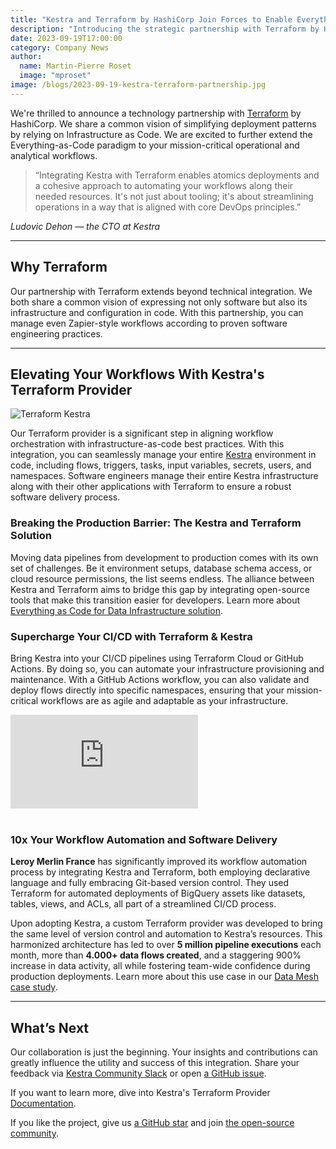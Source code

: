 ```yaml
---
title: "Kestra and Terraform by HashiCorp Join Forces to Enable Everything-as-Code"
description: "Introducing the strategic partnership with Terraform by Hashicorp — Kestra is now a verified Terraform partner. Learn in this post how Kestra's battle-tested Terraform provider, with over 200,000 downloads, simplifies CI/CD for operational and analytical workflows."
date: 2023-09-19T17:00:00
category: Company News
author:
  name: Martin-Pierre Roset
  image: "mproset"
image: /blogs/2023-09-19-kestra-terraform-partnership.jpg
---
```

We're thrilled to announce a technology partnership with [Terraform](https://www.terraform.io/) by HashiCorp. We share a common vision of simplifying deployment patterns by relying on Infrastructure as Code. We are excited to further extend the Everything-as-Code paradigm to your mission-critical operational and analytical workflows.

>“Integrating Kestra with Terraform enables atomics deployments and a cohesive approach to automating your workflows along their needed resources. It's not just about tooling; it's about  streamlining operations in a way that is aligned with core DevOps principles.”

*Ludovic Dehon — the CTO at Kestra*

---

## Why Terraform

Our partnership with Terraform extends beyond technical integration. We both share a common vision of expressing not only software but also its infrastructure and configuration in code. With this partnership, you can manage even Zapier-style workflows according to proven software engineering practices.

---

## Elevating Your Workflows With Kestra's Terraform Provider

![Terraform Kestra](/blogs/2023-09-19-kestra-terraform-partnership/terraform-kestra.png)

Our Terraform provider is a significant step in aligning workflow orchestration with infrastructure-as-code best practices. With this integration, you can seamlessly manage your entire [Kestra](https://github.com/kestra-io/kestra) environment in code, including flows, triggers, tasks, input variables, secrets, users, and namespaces. Software engineers manage their entire Kestra infrastructure along with their other applications with Terraform to ensure a robust software delivery process.


### Breaking the Production Barrier: The Kestra and Terraform Solution

Moving data pipelines from development to production comes with its own set of challenges. Be it environment setups, database schema access, or cloud resource permissions, the list seems endless. The alliance between Kestra and Terraform aims to bridge this gap by integrating open-source tools that make this transition easier for developers. Learn more about [Everything as Code for Data Infrastructure solution](https://levelup.gitconnected.com/programmable-data-infrastructure-is-finally-within-reach-83fb8e6392ac).


### Supercharge Your CI/CD with Terraform & Kestra
Bring Kestra into your CI/CD pipelines using Terraform Cloud or GitHub Actions. By doing so, you can automate your infrastructure provisioning and maintenance. With a GitHub Actions workflow, you can also validate and deploy flows directly into specific namespaces, ensuring that your mission-critical workflows are as agile and adaptable as your infrastructure.
<br>
<div class="video-container">
  <iframe src="https://www.youtube.com/embed/videoseries?si=jXSj49xwStR5Wqk8&amp;list=PLEK3H8YwZn1olYeQ7qbGdY5XQySKCNLUr" title="YouTube video player" frameborder="0" allow="accelerometer; autoplay; clipboard-write; encrypted-media; gyroscope; picture-in-picture; web-share" allowfullscreen></iframe>
</div>
<br>

### 10x Your Workflow Automation and Software Delivery

**Leroy Merlin France** has significantly improved its workflow automation process by integrating Kestra and Terraform, both employing declarative language and fully embracing Git-based version control. They used Terraform for automated deployments of BigQuery assets like datasets, tables, views, and ACLs, all part of a streamlined CI/CD process.

Upon adopting Kestra, a custom Terraform provider was developed to bring the same level of version control and automation to Kestra’s resources. This harmonized architecture has led to over **5 million pipeline executions** each month, more than **4.000+ data flows created**, and a staggering 900% increase in data activity, all while fostering team-wide confidence during production deployments. Learn more about this use case in our [Data Mesh case study](https://kestra.io/blogs/2023-08-16-datamesh).

---

## What’s Next

Our collaboration is just the beginning. Your insights and contributions can greatly influence the utility and success of this integration. Share your feedback via [Kestra Community Slack](https://kestra.io/slack) or open [a GitHub issue](https://github.com/kestra-io/kestra).

If you want to learn more, dive into Kestra's Terraform Provider [Documentation](https://kestra.io/docs/terraform).


If you like the project, give us [a GitHub star](https://github.com/kestra-io/kestra) and join [the open-source community](https://kestra.io/slack).
